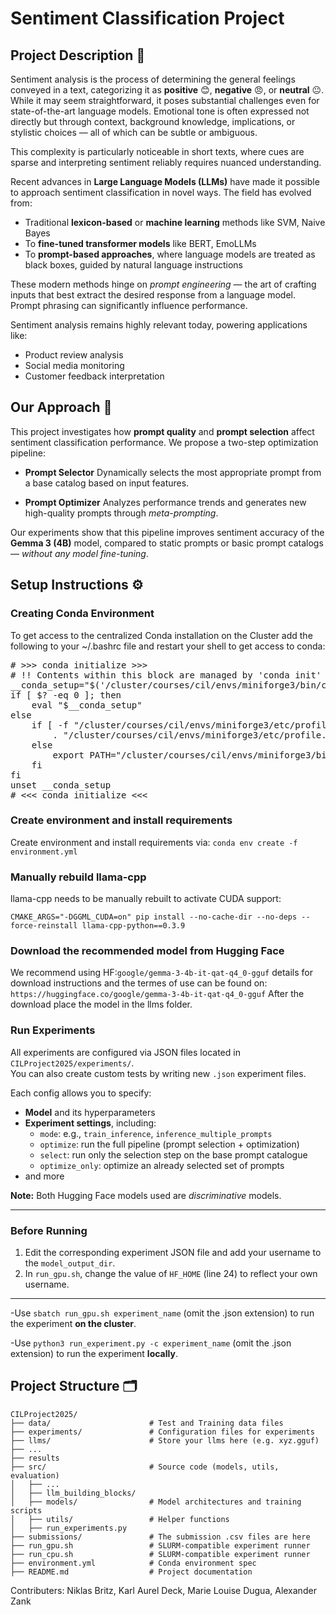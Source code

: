 # Sentiment Classification Project

## Project Description 📖

Sentiment analysis is the process of determining the general feelings conveyed in a text, categorizing it as **positive** 😊, **negative** 😠, or **neutral** 😐. 
While it may seem straightforward, it poses substantial challenges even for state-of-the-art language models. Emotional tone is often expressed not directly but through context, background knowledge, implications, or stylistic choices — all of which can be subtle or ambiguous.

This complexity is particularly noticeable in short texts, where cues are sparse and interpreting sentiment reliably requires nuanced understanding.

Recent advances in **Large Language Models (LLMs)** have made it possible to approach sentiment classification in novel ways. The field has evolved from:

- Traditional **lexicon-based** or **machine learning** methods like SVM, Naive Bayes
- To **fine-tuned transformer models** like BERT, EmoLLMs
- To **prompt-based approaches**, where language models are treated as black boxes, guided by natural language instructions

These modern methods hinge on *prompt engineering* — the art of crafting inputs that best extract the desired response from a language model. Prompt phrasing can significantly influence performance.

Sentiment analysis remains highly relevant today, powering applications like:

- Product review analysis
- Social media monitoring
- Customer feedback interpretation

## Our Approach 🔧

This project investigates how **prompt quality** and **prompt selection** affect sentiment classification performance. We propose a two-step optimization pipeline:

- **Prompt Selector**
  Dynamically selects the most appropriate prompt from a base catalog based on input features.

- **Prompt Optimizer**
  Analyzes performance trends and generates new high-quality prompts through *meta-prompting*.

Our experiments show that this pipeline improves sentiment accuracy of the **Gemma 3 (4B)** model, compared to static prompts or basic prompt catalogs — *without any model fine-tuning*.


## Setup Instructions ⚙️

### Creating Conda Environment

To get access to the centralized Conda installation on the Cluster add the following to your ~/.bashrc file and restart your shell to get access to conda:
<pre>
# >>> conda initialize >>>
# !! Contents within this block are managed by 'conda init' !!
__conda_setup="$('/cluster/courses/cil/envs/miniforge3/bin/conda' 'shell.bash' 'hook' 2> /dev/null)"
if [ $? -eq 0 ]; then
    eval "$__conda_setup"
else
    if [ -f "/cluster/courses/cil/envs/miniforge3/etc/profile.d/conda.sh" ]; then
        . "/cluster/courses/cil/envs/miniforge3/etc/profile.d/conda.sh"
    else
        export PATH="/cluster/courses/cil/envs/miniforge3/bin:$PATH"
    fi
fi
unset __conda_setup
# <<< conda initialize <<<
</pre>

### Create environment and install requirements

Create environment and install requirements via:
`conda env create -f environment.yml`

### Manually rebuild llama-cpp
llama-cpp needs to be manually rebuilt to activate CUDA support:

`CMAKE_ARGS="-DGGML_CUDA=on" pip install --no-cache-dir --no-deps --force-reinstall llama-cpp-python==0.3.9`

### Download the recommended model from Hugging Face

We recommend using HF:`google/gemma-3-4b-it-qat-q4_0-gguf` details for download instructions and the termes of use can be found on: `https://huggingface.co/google/gemma-3-4b-it-qat-q4_0-gguf` After the download place the model in the llms folder.

### Run Experiments

All experiments are configured via JSON files located in `CILProject2025/experiments/`.  
You can also create custom tests by writing new `.json` experiment files.

Each config allows you to specify:

- **Model** and its hyperparameters  
- **Experiment settings**, including:
  - `mode`: e.g., `train_inference`, `inference_multiple_prompts`
  - `optimize`: run the full pipeline (prompt selection + optimization)
  - `select`: run only the selection step on the base prompt catalogue
  - `optimize_only`: optimize an already selected set of prompts
- and more

**Note:** Both Hugging Face models used are *discriminative* models.

---

### Before Running

1. Edit the corresponding experiment JSON file and add your username to the `model_output_dir`.
2. In `run_gpu.sh`, change the value of `HF_HOME` (line 24) to reflect your own username.

---

-Use `sbatch run_gpu.sh experiment_name` (omit the .json extension) to run the experiment **on the cluster**.

-Use `python3 run_experiment.py -c experiment_name` (omit the .json extension) to run the experiment **locally**.


## Project Structure 🗂️

```
CILProject2025/
├── data/                      # Test and Training data files
├── experiments/               # Configuration files for experiments
├── llms/                      # Store your llms here (e.g. xyz.gguf)
├── ...
├── results
├── src/                       # Source code (models, utils, evaluation)
│   ├── ...   
│   ├── llm_building_blocks/    
│   ├── models/                # Model architectures and training scripts
│   ├── utils/                 # Helper functions
│   ├── run_experiments.py
├── submissions/               # The submission .csv files are here
├── run_gpu.sh                 # SLURM-compatible experiment runner
├── run_cpu.sh                 # SLURM-compatible experiment runner
├── environment.yml            # Conda environment spec
├── README.md                  # Project documentation
```

Contributers: Niklas Britz, Karl Aurel Deck, Marie Louise Dugua, Alexander Zank
